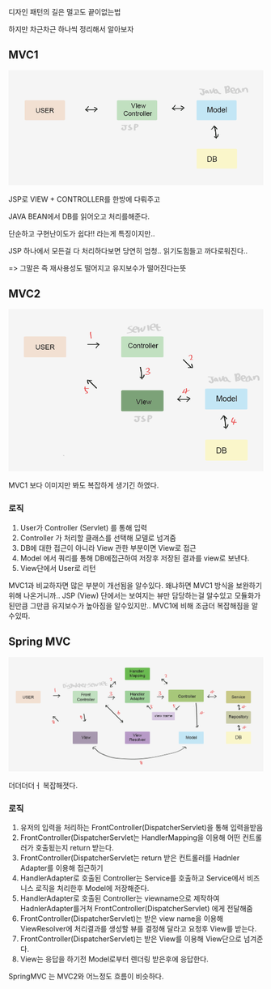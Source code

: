 디자인 패턴의 길은 멀고도 끝이없는법

하지만 차근차근 하나씩 정리해서 알아보자

## MVC1 

![image mvc1](https://github.com/tekies09/CS/blob/main/%EB%94%94%EC%9E%90%EC%9D%B8%ED%8C%A8%ED%84%B4/images/mvc1.png?raw=true)

JSP로 VIEW + CONTROLLER를 한방에 다뤄주고

JAVA BEAN에서 DB를 읽어오고 처리를해준다.

단순하고 구현난이도가 쉽다!! 라는게 특징이지만..

JSP 하나에서 모든걸 다 처리하다보면 당연히 엄청.. 읽기도힘들고 까다로워진다..

=> 그말은 즉 재사용성도 떨어지고 유지보수가 떨어진다는뜻


## MVC2

![image mvc2](https://github.com/tekies09/CS/blob/main/%EB%94%94%EC%9E%90%EC%9D%B8%ED%8C%A8%ED%84%B4/images/mvc2.png?raw=true)

MVC1 보다 이미지만 봐도 복잡하게 생기긴 하였다.

### 로직
1. User가 Controller (Servlet) 를 통해 입력
2. Controller 가 처리할 클래스를 선택해 모델로 넘겨줌
3. DB에 대한 접근이 아니라 View 관한 부분이면 View로 접근
4. Model 에서 쿼리를 통해 DB에접근하여 저장후 저장된 결과를 view로 보낸다.
5. View단에서 User로 리턴


MVC1과 비교하자면 많은 부분이 개선됨을 알수있다. 왜냐하면 MVC1 방식을 보완하기위해 나온거니까..
JSP (View) 단에서는 보여지는 뷰만 담당하는걸 알수있고 모듈화가 된만큼 그만큼 유지보수가 높아짐을 알수있지만.. MVC1에 비해 조금더 복잡해짐을 알수있따.



## Spring MVC

![srping mvc](https://github.com/tekies09/CS/blob/main/%EB%94%94%EC%9E%90%EC%9D%B8%ED%8C%A8%ED%84%B4/images/springmvc.PNG?raw=true)

더더더더ㅓ 복잡해졋다. 

### 로직 
1. 유저의 입력을 처리하는 FrontController(DispatcherServlet)을 통해 입력을받음
2. FrontController(DispatcherServlet는 HandlerMapping을 이용해 어떤 컨트롤러가 호출됬는지 return 받는다.
3. FrontController(DispatcherServlet는 return 받은 컨트롤러를 Hadnler Adapter를 이용해 접근하기
4. HandlerAdapter로 호출된 Controller는 Service를 호출하고 Service에서 비즈니스 로직을 처리한후 Model에 저장해준다.
5. HandlerAdapter로 호출된 Controller는 viewname으로 제작하여 HadnlerAdapter를거쳐 FrontController(DispatcherServlet) 에게 전달해줌
6. FrontController(DispatcherServlet)는 받은 view name을 이용해  ViewResolver에 처리결과를 생성할 뷰를 결정해 달라고 요청후 View를 받는다.
7. FrontController(DispatcherServlet)는 받은 View를 이용해 View단으로 넘겨준다.
8. View는 응답을 하기전 Model로부터 렌더링 받은후에 응답한다.

SpringMVC 는 MVC2와 어느정도 흐름이 비슷하다.






